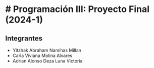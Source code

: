 # # Programación III: Proyecto Final (2024-1)
## Integrantes 
* Yitzhak Abraham Namihas Millan
* Carla Viviana Molina Alvares
* Adrian Alonso Deza Luna Victoria
